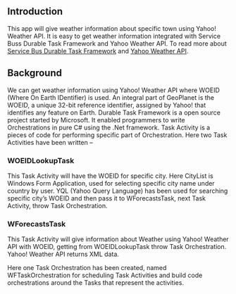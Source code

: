 ## Introduction ##

This app will give weather information about specific town using Yahoo! Weather API. It is easy to get weather information integrated with Service Buss Durable Task Framework and Yahoo Weather API. To read more about [Service Bus Durable Task Framework](http://developers.de/blogs/damir_dobric/archive/2015/09/16/introduction-to-durable-task-framework.aspx) and [Yahoo Weather API](https://developer.yahoo.com/weather/documentation.html).

## Background ##

We can get weather information using Yahoo! Weather API where WOEID (Where On Earth IDentifier) is used. An integral part of GeoPlanet is the WOEID, a unique 32-bit reference identifier, assigned by Yahoo! that identifies any feature on Earth. Durable Task Framework is a open source project started by Microsoft. It enabled programmers to write Orchestrations in pure C# using the .Net framework. Task Activity is a pieces of code for performing specific part of Orchestration. Here two Task Activities have been written – 

### WOEIDLookupTask ###

This Task Activity will have the WOEID for specific city. Here CityList is Windows Form Application, used for selecting specific city name under country by user. YQL (Yahoo Query Language) has been used for searching specific city’s WOEID and then pass it to WForecastsTask, next Task Activity, throw Task Orchestration. 

### WForecastsTask ###

This Task Activity will give information about Weather using Yahoo! Weather API with WOEID, getting from WOEIDLookupTask throw Task Orchestration. Yahoo! Weather API returns XML data.

Here one Task Orchestration has been created, named WFTaskOrchestration for scheduling Task Activities and build code orchestrations around the Tasks that represent the activities. 

